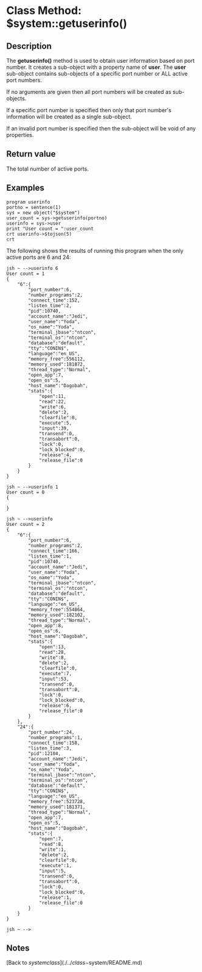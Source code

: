 # Class Method: $system::getuserinfo()

<PageHeader />

## Description

The **getuserinfo()** method is used to obtain user information based on port number. It creates a sub-object with a property name of **user**. The **user** sub-object contains sub-objects of a specific port number or ALL active port numbers.

If no arguments are given then all port numbers will be created as sub-objects.

If a specific port number is specified then only that port number's information will be created as a single sub-object.

If an invalid port number is specified then the sub-object will be void of any properties.

## Return value

The total number of active ports.

## Examples

```
program userinfo
portno = sentence(1)
sys = new object("$system")
user_count = sys->getuserinfo(portno)
userinfo = sys->user
print "User count = ":user_count
crt userinfo->$tojson(5)
crt
```

The following shows the results of running this program when the only active ports are 6 and 24:

```
jsh ~ -->userinfo 6
User count = 1
{
    "6":{
        "port_number":6,
        "number_programs":2,
        "connect_time":152,
        "listen_time":2,
        "pid":10740,
        "account_name":"Jedi",
        "user_name":"Yoda",
        "os_name":"Yoda",
        "terminal_jbase":"ntcon",
        "terminal_os":"ntcon",
        "database":"default",
        "tty":"CONIN$",
        "language":"en_US",
        "memory_free":556112,
        "memory_used":181872,
        "thread_type":"Normal",
        "open_app":7,
        "open_os":5,
        "host_name":"Dagobah",
        "stats":{
            "open":11,
            "read":22,
            "write":6,
            "delete":2,
            "clearfile":0,
            "execute":5,
            "input":39,
            "transend":0,
            "transabort":0,
            "lock":0,
            "lock_blocked":0,
            "release":4,
            "release_file":0
        }
    }
}

jsh ~ -->userinfo 1
User count = 0
{

}

jsh ~ -->userinfo
User count = 2
{
    "6":{
        "port_number":6,
        "number_programs":2,
        "connect_time":166,
        "listen_time":1,
        "pid":10740,
        "account_name":"Jedi",
        "user_name":"Yoda",
        "os_name":"Yoda",
        "terminal_jbase":"ntcon",
        "terminal_os":"ntcon",
        "database":"default",
        "tty":"CONIN$",
        "language":"en_US",
        "memory_free":554864,
        "memory_used":182102,
        "thread_type":"Normal",
        "open_app":8,
        "open_os":6,
        "host_name":"Dagobah",
        "stats":{
            "open":13,
            "read":28,
            "write":8,
            "delete":2,
            "clearfile":0,
            "execute":7,
            "input":53,
            "transend":0,
            "transabort":0,
            "lock":0,
            "lock_blocked":0,
            "release":6,
            "release_file":0
        }
    },
    "24":{
        "port_number":24,
        "number_programs":1,
        "connect_time":158,
        "listen_time":3,
        "pid":12104,
        "account_name":"Jedi",
        "user_name":"Yoda",
        "os_name":"Yoda",
        "terminal_jbase":"ntcon",
        "terminal_os":"ntcon",
        "database":"default",
        "tty":"CONIN$",
        "language":"en_US",
        "memory_free":523728,
        "memory_used":181371,
        "thread_type":"Normal",
        "open_app":7,
        "open_os":5,
        "host_name":"Dagobah",
        "stats":{
            "open":7,
            "read":8,
            "write":1,
            "delete":2,
            "clearfile":0,
            "execute":1,
            "input":5,
            "transend":0,
            "transabort":0,
            "lock":0,
            "lock_blocked":0,
            "release":1,
            "release_file":0
        }
    }
}

jsh ~ -->
```

## Notes

[Back to $system class](./../class-$system/README.md)  
  
<PageFooter />
